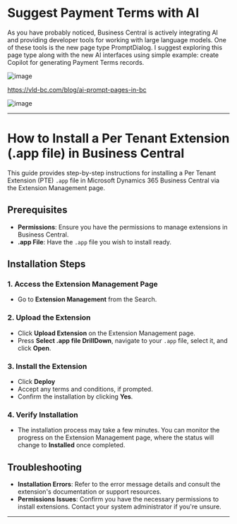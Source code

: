 # Suggest Payment Terms with AI
As you have probably noticed, Business Central is actively integrating AI and providing developer tools for working with large language models. One of these tools is the new page type PromptDialog. I suggest exploring this page type along with the new AI interfaces using simple example: create Copilot for generating Payment Terms records.

![image](https://github.com/user-attachments/assets/989f35d2-26c5-4e39-8cd6-fed026f46377)


https://vld-bc.com/blog/ai-prompt-pages-in-bc

![image](https://github.com/user-attachments/assets/6475a1fa-ddf8-47ee-bac1-fae8457d4a78)


---

# How to Install a Per Tenant Extension (.app file) in Business Central

This guide provides step-by-step instructions for installing a Per Tenant Extension (PTE) `.app` file in Microsoft Dynamics 365 Business Central via the Extension Management page.

## Prerequisites

- **Permissions**: Ensure you have the permissions to manage extensions in Business Central.
- **.app File**: Have the `.app` file you wish to install ready.

## Installation Steps

### 1. Access the Extension Management Page

- Go to **Extension Management** from the Search.

### 2. Upload the Extension

- Click **Upload Extension** on the Extension Management page.
- Press **Select .app file DrillDown**, navigate to your `.app` file, select it, and click **Open**.
  
### 3. Install the Extension

- Click **Deploy**
- Accept any terms and conditions, if prompted.
- Confirm the installation by clicking **Yes**.

### 4. Verify Installation

- The installation process may take a few minutes. You can monitor the progress on the Extension Management page, where the status will change to **Installed** once completed.

## Troubleshooting

- **Installation Errors**: Refer to the error message details and consult the extension's documentation or support resources.
- **Permissions Issues**: Confirm you have the necessary permissions to install extensions. Contact your system administrator if you're unsure.


---
